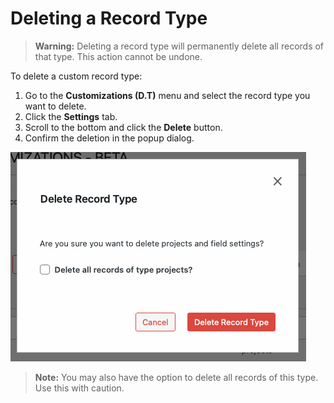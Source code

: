 # Deleting a Record Type

> **Warning:** Deleting a record type will permanently delete all records of that type. This action cannot be undone.

To delete a custom record type:

1. Go to the **Customizations (D.T)** menu and select the record type you want to delete.
2. Click the **Settings** tab.
3. Scroll to the bottom and click the **Delete** button.
4. Confirm the deletion in the popup dialog.

![Delete Record Type Confirmation](../imgs/record-types/delete-record-type-confirm.png)

> **Note:** You may also have the option to delete all records of this type. Use this with caution. 